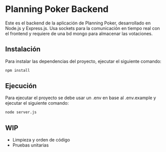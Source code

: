 # Planning Poker Backend

Este es el backend de la aplicación de Planning Poker, desarrollado en Node.js y Express.js. Usa sockets para la comunicación en tiempo real con el frontend y requiere de una bd mongo para almacenar las votaciones.

## Instalación

Para instalar las dependencias del proyecto, ejecutar el siguiente comando:

```bash
npm install
```

## Ejecución

Para ejecutar el proyecto se debe usar un .env en base al .env.example y ejecutar el siguiente comando:

```bash
node server.js
```

## WIP

- Limpieza y orden de código
- Pruebas unitarias
